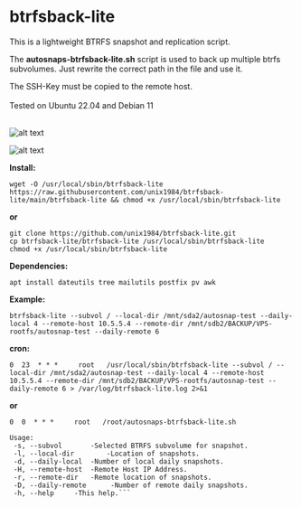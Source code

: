 # btrfsback-lite
This is a lightweight BTRFS snapshot and replication script.

The **autosnaps-btrfsback-lite.sh** script is used to back up multiple btrfs subvolumes. 
Just rewrite the correct path in the file and use it.

The SSH-Key must be copied to the remote host.
<br/>
<br/>
Tested on Ubuntu 22.04 and Debian 11
<br/>
<br/>
	  
![alt text](https://raw.githubusercontent.com/unix1984/btrfsback-lite/main/btr-lite.png)

![alt text](https://raw.githubusercontent.com/unix1984/btrfsback-lite/main/btr-email-report.png)


**Install:**

```wget -O /usr/local/sbin/btrfsback-lite https://raw.githubusercontent.com/unix1984/btrfsback-lite/main/btrfsback-lite && chmod +x /usr/local/sbin/btrfsback-lite```

**or**
```
git clone https://github.com/unix1984/btrfsback-lite.git
cp btrfsback-lite/btrfsback-lite /usr/local/sbin/btrfsback-lite
chmod +x /usr/local/sbin/btrfsback-lite
```

**Dependencies:**

```apt install dateutils tree mailutils postfix pv awk```


**Example:**

```btrfsback-lite --subvol / --local-dir /mnt/sda2/autosnap-test --daily-local 4 --remote-host 10.5.5.4 --remote-dir /mnt/sdb2/BACKUP/VPS-rootfs/autosnap-test --daily-remote 6```



**cron:**

```0  23  * * *     root   /usr/local/sbin/btrfsback-lite --subvol / --local-dir /mnt/sda2/autosnap-test --daily-local 4 --remote-host 10.5.5.4 --remote-dir /mnt/sdb2/BACKUP/VPS-rootfs/autosnap-test --daily-remote 6 > /var/log/btrfsback-lite.log 2>&1```


**or**

```0  0  * * *     root   /root/autosnaps-btrfsback-lite.sh```



```
Usage:
 -s, --subvol		-Selected BTRFS subvolume for snapshot.
 -l, --local-dir		-Location of snapshots.
 -d, --daily-local	-Number of local daily snapshots.
 -H, --remote-host	-Remote Host IP Address.
 -r, --remote-dir	-Remote location of snapshots.
 -D, --daily-remote      -Number of remote daily snapshots.
 -h, --help		-This help.```
```






